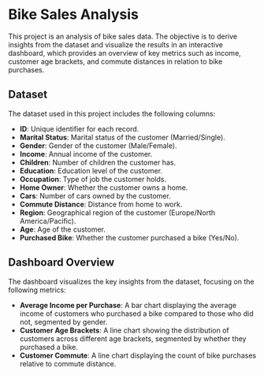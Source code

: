 # Bike Sales Analysis 

This project is an analysis of bike sales data. The objective is to derive insights from the dataset and visualize the results in an interactive dashboard, which provides an overview of key metrics such as income, customer age brackets, and commute distances in relation to bike purchases.

## Dataset

The dataset used in this project includes the following columns:

- **ID**: Unique identifier for each record.
- **Marital Status**: Marital status of the customer (Married/Single).
- **Gender**: Gender of the customer (Male/Female).
- **Income**: Annual income of the customer.
- **Children**: Number of children the customer has.
- **Education**: Education level of the customer.
- **Occupation**: Type of job the customer holds.
- **Home Owner**: Whether the customer owns a home.
- **Cars**: Number of cars owned by the customer.
- **Commute Distance**: Distance from home to work.
- **Region**: Geographical region of the customer (Europe/North America/Pacific).
- **Age**: Age of the customer.
- **Purchased Bike**: Whether the customer purchased a bike (Yes/No).

## Dashboard Overview

The dashboard visualizes the key insights from the dataset, focusing on the following metrics:

- **Average Income per Purchase**: A bar chart displaying the average income of customers who purchased a bike compared to those who did not, segmented by gender.
- **Customer Age Brackets**: A line chart showing the distribution of customers across different age brackets, segmented by whether they purchased a bike.
- **Customer Commute**: A line chart displaying the count of bike purchases relative to commute distance.

